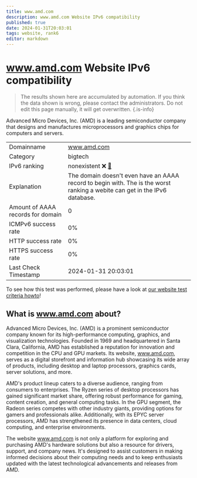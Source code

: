 ```yaml
---
title: www.amd.com
description: www.amd.com Website IPv6 compatibility
published: true
date: 2024-01-31T20:03:01
tags: website, rank6
editor: markdown
---
```


# www.amd.com Website IPv6 compatibility

> The results shown here are accumulated by automation. If you think the data shown is wrong, please contact the administrators. 
> Do not edit this page manually, it will get overwritten.
{.is-info}

Advanced Micro Devices, Inc. (AMD) is a leading semiconductor company that designs and manufactures microprocessors and graphics chips for computers and servers.


|   |   |
| - | - |
| Domainname | www.amd.com
| Category | bigtech |
| IPv6 ranking | nonexistent :x: [🔗](/howto/ranking) |
| Explanation | The domain doesn't even have an AAAA record to begin with. The is the worst ranking a webite can get in the IPv6 database. |
| Amount of AAAA records for domain | 0 |
| ICMPv6 success rate | 0%|
| HTTP success rate | 0% |
| HTTPS success rate | 0% |
| Last Check Timestamp | 2024-01-31 20:03:01 |

To see how this test was performed, please have a look at [our website test criteria howto](/howto/testcriteria/website)!


## What is www.amd.com about?
Advanced Micro Devices, Inc. (AMD) is a prominent semiconductor company known for its high-performance computing, graphics, and visualization technologies. Founded in 1969 and headquartered in Santa Clara, California, AMD has established a reputation for innovation and competition in the CPU and GPU markets. Its website, www.amd.com, serves as a digital storefront and information hub showcasing its wide array of products, including desktop and laptop processors, graphics cards, server solutions, and more.

AMD's product lineup caters to a diverse audience, ranging from consumers to enterprises. The Ryzen series of desktop processors has gained significant market share, offering robust performance for gaming, content creation, and general computing tasks. In the GPU segment, the Radeon series competes with other industry giants, providing options for gamers and professionals alike. Additionally, with its EPYC server processors, AMD has strengthened its presence in data centers, cloud computing, and enterprise environments.

The website www.amd.com is not only a platform for exploring and purchasing AMD's hardware solutions but also a resource for drivers, support, and company news. It's designed to assist customers in making informed decisions about their computing needs and to keep enthusiasts updated with the latest technological advancements and releases from AMD.


